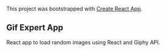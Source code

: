 This project was bootstrapped with [Create React App](https://github.com/facebook/create-react-app).

## Gif Expert App 

React app to load random images using React and Giphy API.
